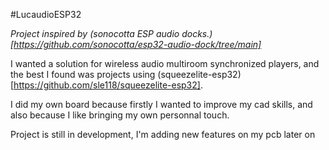 #LucaudioESP32

_Project inspired by (sonocotta ESP audio docks.)[https://github.com/sonocotta/esp32-audio-dock/tree/main]_

I wanted a solution for wireless audio multiroom synchronized players, and the best I found was projects using (squeezelite-esp32)[https://github.com/sle118/squeezelite-esp32].

I did my own board because firstly I wanted to improve my cad skills, and also because I like bringing my own personnal touch.

Project is still in development, I'm adding new features on my pcb later on
